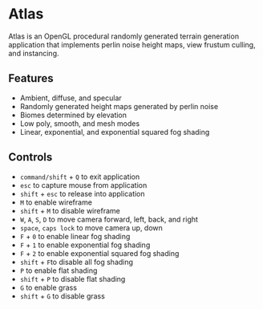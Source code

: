 # Atlas
Atlas is an OpenGL procedural randomly generated terrain generation application that implements perlin noise height maps, view frustum culling, and instancing.


## Features
- Ambient, diffuse, and specular 
- Randomly generated height maps generated by perlin noise
- Biomes determined by elevation
- Low poly, smooth, and mesh modes
- Linear, exponential, and exponential squared fog shading

## Controls
- `command/shift` + `Q` to exit application
- `esc` to capture mouse from application
- `shift` + `esc` to release into application
- `M` to enable wireframe
- `shift` + `M` to disable wireframe
- `W`, `A`, `S`, `D` to move camera forward, left, back, and right
- `space`, `caps lock` to move camera up, down
- `F` + `0` to enable linear fog shading
- `F` + `1` to enable exponential fog shading
- `F` + `2` to enable exponential squared fog shading
- `shift` + `F`to disable all fog shading
- `P` to enable flat shading
- `shift` + `P` to disable flat shading
- `G` to enable grass
- `shift` + `G` to disable grass